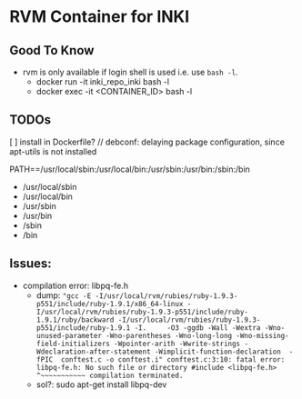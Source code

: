 # RVM Container for INKI

## Good To Know
- rvm is only available if login shell is used i.e. use `bash -l`.
    - docker run -it inki_repo_inki bash -l
    - docker exec -it <CONTAINER_ID> bash -l

## TODOs

[ ] install in Dockerfile? // debconf: delaying package configuration, since apt-utils is not installed 

PATH==/usr/local/sbin:/usr/local/bin:/usr/sbin:/usr/bin:/sbin:/bin

- /usr/local/sbin
- /usr/local/bin
- /usr/sbin
- /usr/bin
- /sbin
- /bin


## Issues:
* compilation error: libpq-fe.h
    * dump:
    `"gcc -E -I/usr/local/rvm/rubies/ruby-1.9.3-p551/include/ruby-1.9.1/x86_64-linux -I/usr/local/rvm/rubies/ruby-1.9.3-p551/include/ruby-1.9.1/ruby/backward -I/usr/local/rvm/rubies/ruby-1.9.3-p551/include/ruby-1.9.1 -I.     -O3 -ggdb -Wall -Wextra -Wno-unused-parameter -Wno-parentheses -Wno-long-long -Wno-missing-field-initializers -Wpointer-arith -Wwrite-strings -Wdeclaration-after-statement -Wimplicit-function-declaration  -fPIC  conftest.c -o conftest.i"
conftest.c:3:10: fatal error: libpq-fe.h: No such file or directory
 #include <libpq-fe.h>
          ^~~~~~~~~~~~
compilation terminated.`
    * sol?: sudo apt-get install libpq-dev
